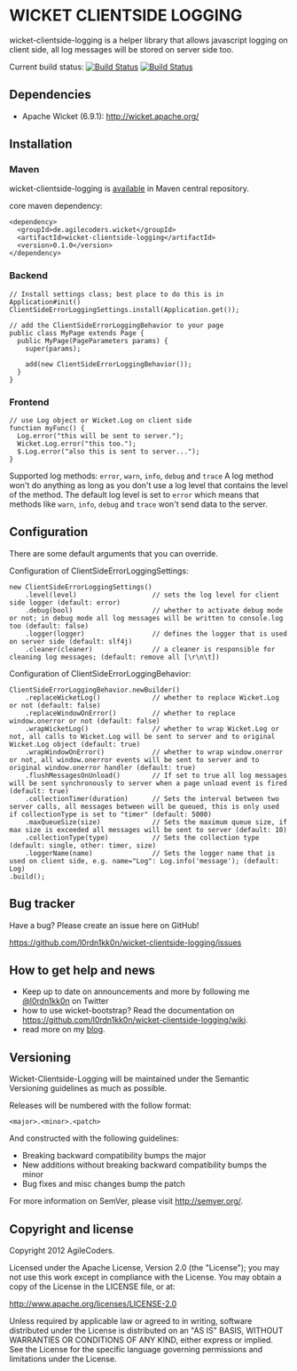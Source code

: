 # WICKET CLIENTSIDE LOGGING

wicket-clientside-logging is a helper library that allows javascript logging on client side, all log messages will be stored on server side too.

Current build status: [![Build Status](https://buildhive.cloudbees.com/job/l0rdn1kk0n/job/wicket-clientside-logging/badge/icon)](https://buildhive.cloudbees.com/job/l0rdn1kk0n/job/wicket-clientside-logging/) [![Build Status](https://travis-ci.org/l0rdn1kk0n/wicket-clientside-logging.png?branch=master)](https://travis-ci.org/l0rdn1kk0n/wicket-clientside-logging)

## Dependencies

* Apache Wicket (6.9.1): http://wicket.apache.org/

## Installation

### Maven

wicket-clientside-logging is [available](http://search.maven.org/#artifactdetails|de.agilecoders.wicket|wicket-clientside-logging|0.1.0|jar) in Maven central repository.

core maven dependency:
<pre><code>&lt;dependency&gt;
  &lt;groupId&gt;de.agilecoders.wicket&lt;/groupId&gt;
  &lt;artifactId&gt;wicket-clientside-logging&lt;/artifactId&gt;
  &lt;version&gt;0.1.0&lt;/version&gt;
&lt;/dependency&gt;
</code></pre>

### Backend

<pre><code>// Install settings class; best place to do this is in Application#init()
ClientSideErrorLoggingSettings.install(Application.get());
</code></pre>

<pre><code>// add the ClientSideErrorLoggingBehavior to your page
public class MyPage extends Page {
  public MyPage(PageParameters params) {
    super(params);

    add(new ClientSideErrorLoggingBehavior());
  }
}
</code></pre>

### Frontend

<pre><code>// use Log object or Wicket.Log on client side
function myFunc() {
  Log.error("this will be sent to server.");
  Wicket.Log.error("this too.");
  $.Log.error("also this is sent to server...");
}
</code></pre>

Supported log methods: `error`, `warn`, `info`, `debug` and `trace`
A log method won't do anything as long as you don't use a log level that contains the level of the method. The default log level is set to `error` which means that methods like `warn`, `info`, `debug` and `trace` won't send data to the server.

## Configuration

There are some default arguments that you can override.

Configuration of ClientSideErrorLoggingSettings:

	new ClientSideErrorLoggingSettings()
		.level(level)					// sets the log level for client side logger (default: error)
		.debug(bool)					// whether to activate debug mode or not; in debug mode all log messages will be written to console.log too (default: false)
		.logger(logger)					// defines the logger that is used on server side (default: slf4j)
		.cleaner(cleaner)				// a cleaner is responsible for cleaning log messages; (default: remove all [\r\n\t])

Configuration of ClientSideErrorLoggingBehavior:

	ClientSideErrorLoggingBehavior.newBuilder()
		.replaceWicketLog()				// whether to replace Wicket.Log or not (default: false)
		.replaceWindowOnError()			// whether to replace window.onerror or not (default: false)
		.wrapWicketLog()				// whether to wrap Wicket.Log or not, all calls to Wicket.Log will be sent to server and to original Wicket.Log object (default: true)
		.wrapWindowOnError()			// whether to wrap window.onerror or not, all window.onerror events will be sent to server and to original window.onerror handler (default: true)
		.flushMessagesOnUnload()		// If set to true all log messages will be sent synchronously to server when a page unload event is fired (default: true)
		.collectionTimer(duration)		// Sets the interval between two server calls, all messages between will be queued, this is only used if collectionType is set to "timer" (default: 5000)
		.maxQueueSize(size)				// Sets the maximum queue size, if max size is exceeded all messages will be sent to server (default: 10)
		.collectionType(type)			// Sets the collection type (default: single, other: timer, size)
		.loggerName(name)				// Sets the logger name that is used on client side, e.g. name="Log": Log.info('message'); (default: Log)
	.build();

## Bug tracker

Have a bug? Please create an issue here on GitHub!

https://github.com/l0rdn1kk0n/wicket-clientside-logging/issues

## How to get help and news

* Keep up to date on announcements and more by following me [@l0rdn1kk0n](http://twitter.com/l0rdn1kk0n) on Twitter
* how to use wicket-bootstrap? Read the documentation on https://github.com/l0rdn1kk0n/wicket-clientside-logging/wiki.
* read more on my [blog](http://blog.agilecoders.de/).

## Versioning

Wicket-Clientside-Logging will be maintained under the Semantic Versioning guidelines as much as possible.

Releases will be numbered with the follow format:

`<major>.<minor>.<patch>`

And constructed with the following guidelines:

* Breaking backward compatibility bumps the major
* New additions without breaking backward compatibility bumps the minor
* Bug fixes and misc changes bump the patch

For more information on SemVer, please visit http://semver.org/.


## Copyright and license

Copyright 2012 AgileCoders.

Licensed under the Apache License, Version 2.0 (the "License");
you may not use this work except in compliance with the License.
You may obtain a copy of the License in the LICENSE file, or at:

   http://www.apache.org/licenses/LICENSE-2.0

Unless required by applicable law or agreed to in writing, software
distributed under the License is distributed on an "AS IS" BASIS,
WITHOUT WARRANTIES OR CONDITIONS OF ANY KIND, either express or implied.
See the License for the specific language governing permissions and
limitations under the License.
